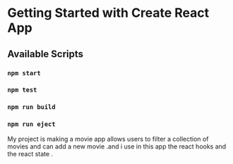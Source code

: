 # Getting Started with Create React App

## Available Scripts
### `npm start`
### `npm test`
### `npm run build`
### `npm run eject`
My project is making a movie app allows users to filter a collection of movies and can add a new movie .and i use in this app the react hooks and the react state .
